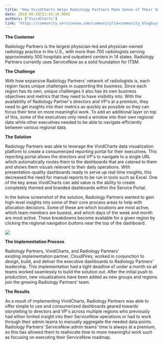 ```yaml
---
title: "How VividCharts Helps Radiology Partners Make Sense of Their ServiceNow Data"
date: 2018-06-28T21:42:10.000Z
authors: ["VividCharts"]
link: "https://community.servicenow.com/community?id=community_blog&sys_id=5e99d4a8dbc3df040be6a345ca961910"
---
```

<p><strong>The Customer</strong></p>
<p>Radiology Partners is the largest physician-led and physician-owned radiology practice in the U.S., with more than 700 radiologists serving approximately 500 hospitals and outpatient centers in 14 states. Radiology Partners currently uses ServiceNow as a solid foundation for ITSM.</p>
<p><strong>The Challenge</strong></p>
<p>With how expansive Radiology Partners&#39; network of radiologists is, each region faces unique challenges in supporting the business. Since each region has its own, unique challenges it also has its own business objectives and metrics that they need to have visibility into. With the availability of Radiology Partner&#39;s directors and VP&#39;s at a premium, they need to get insights into their metrics as quickly as possible so they can focus their time on more meaningful work. To add an additional layer on top of this, some of the executives only need a window into their own regional data while other executives needed to be able to navigate efficiently between various regional data.</p>
<p><strong>The Solution</strong></p>
<p>Radiology Partners was able to leverage the VividCharts data visualization platform to create a consumerized reporting portal for their executives. This reporting portal allows the directors and VP&#39;s to navigate to a single URL which automatically routes them to the dashboards that are catered to them and shows them visuals relevant to their daily operations. With presentation-quality dashboards ready to serve up real time insights, this decreased the need for manual reports to be run in tools such as Excel. One of the key areas VividCharts can add value is the ability to create completely themed and branded dashboards within the Service Portal.</p>
<p>In the below screenshot of the solution, Radiology Partners wanted to gain high-level insights into some of their core process areas to help with allocation decisions. Some of these are which locations are most active, which team members are busiest, and which days of the week and month are most active. These breakdowns become available for a given region by clicking the regional navigation buttons near the top of the dashboard.</p>
<p><img style="max-width: 100%; max-height: 480px;" src="a773a5dfdb0f5fc40be6a345ca961937.iix" /></p>
<p><strong>The Implementation Process</strong></p>
<p>Radiology Partners, VividCharts, and Radiology Partners&#39; existing implementation partner, CloudPires, worked in conjunction to design, build, and deliver the executive dashboards to Radiology Partners&#39; leadership. This implementation had a tight deadline of under a month so all teams worked seamlessly to build the solution out. After the initial push to production, new visualizations have been added as new groups and regions join the growing Radiology Partners&#39; team.</p>
<p><strong>The Results</strong></p>
<p>As a result of implementing VividCharts, Radiology Partners was able to offer simple to use and consumerized dashboards geared towards storytelling to directors and VP&#39;s across multiple regions who previously had either limited insight into their ServiceNow operations or had to work through their admin teams to manually aggregate the needed data points. Radiology Partners&#39; ServiceNow admin teams&#39; time is always at a premium, so this has allowed them to reallocate time to more meaningful work such as focusing on executing their ServiceNow roadmap.</p>
